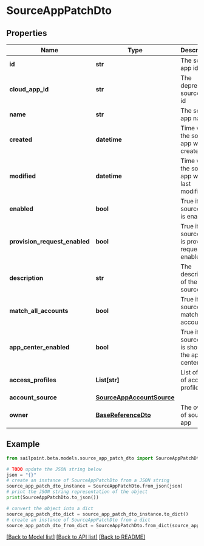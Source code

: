# SourceAppPatchDto


## Properties

Name | Type | Description | Notes
------------ | ------------- | ------------- | -------------
**id** | **str** | The source app id | [optional] 
**cloud_app_id** | **str** | The deprecated source app id | [optional] 
**name** | **str** | The source app name | [optional] 
**created** | **datetime** | Time when the source app was created | [optional] 
**modified** | **datetime** | Time when the source app was last modified | [optional] 
**enabled** | **bool** | True if the source app is enabled | [optional] [default to False]
**provision_request_enabled** | **bool** | True if the source app is provision request enabled | [optional] [default to False]
**description** | **str** | The description of the source app | [optional] 
**match_all_accounts** | **bool** | True if the source app match all accounts | [optional] [default to False]
**app_center_enabled** | **bool** | True if the source app is shown in the app center | [optional] [default to True]
**access_profiles** | **List[str]** | List of IDs of access profiles | [optional] 
**account_source** | [**SourceAppAccountSource**](SourceAppAccountSource.md) |  | [optional] 
**owner** | [**BaseReferenceDto**](BaseReferenceDto.md) | The owner of source app | [optional] 

## Example

```python
from sailpoint.beta.models.source_app_patch_dto import SourceAppPatchDto

# TODO update the JSON string below
json = "{}"
# create an instance of SourceAppPatchDto from a JSON string
source_app_patch_dto_instance = SourceAppPatchDto.from_json(json)
# print the JSON string representation of the object
print(SourceAppPatchDto.to_json())

# convert the object into a dict
source_app_patch_dto_dict = source_app_patch_dto_instance.to_dict()
# create an instance of SourceAppPatchDto from a dict
source_app_patch_dto_from_dict = SourceAppPatchDto.from_dict(source_app_patch_dto_dict)
```
[[Back to Model list]](../README.md#documentation-for-models) [[Back to API list]](../README.md#documentation-for-api-endpoints) [[Back to README]](../README.md)



